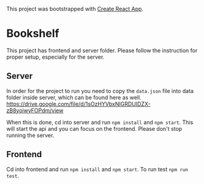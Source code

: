 This project was bootstrapped with [Create React App](https://github.com/facebook/create-react-app).

# Bookshelf
This project has frontend and server folder. Please follow the instruction for proper setup, especially for the server.

## Server
In order for the project to run you need to copy the `data.json` file into data folder inside server,
which can be found here as well. https://drive.google.com/file/d/1sOzHYVbxNIGRDUIDZX-zB8yoiwyFOPdm/view

When this is done, cd into server and run `npm install` and `npm start`. This will start the api and you can focus on the frontend. Please don't stop running the server.

## Frontend
Cd into frontend and run `npm install` and `npm start`. To run test `npm run test`.



